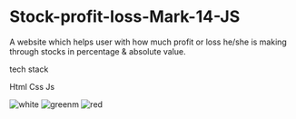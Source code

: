 # Stock-profit-loss-Mark-14-JS

A website which helps user with how much profit or loss he/she is making through stocks in percentage & absolute value.

tech stack

Html
Css
Js

![white](https://user-images.githubusercontent.com/61083651/130369021-6a91e5ba-e09a-4c50-b5e8-9d8f4445b1ff.jpeg)
![greenm](https://user-images.githubusercontent.com/61083651/130369023-33fc7821-0ad1-46a6-b823-af8c328c8621.jpeg)
![red](https://user-images.githubusercontent.com/61083651/130369025-450fca69-d496-45be-9e50-3662737cd332.jpeg)

















